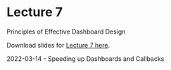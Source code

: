 # Lecture 7

Principles of Effective Dashboard Design

Download slides for [Lecture 7 here](../lecture7.pdf).

2022-03-14 - Speeding up Dashboards and Callbacks
